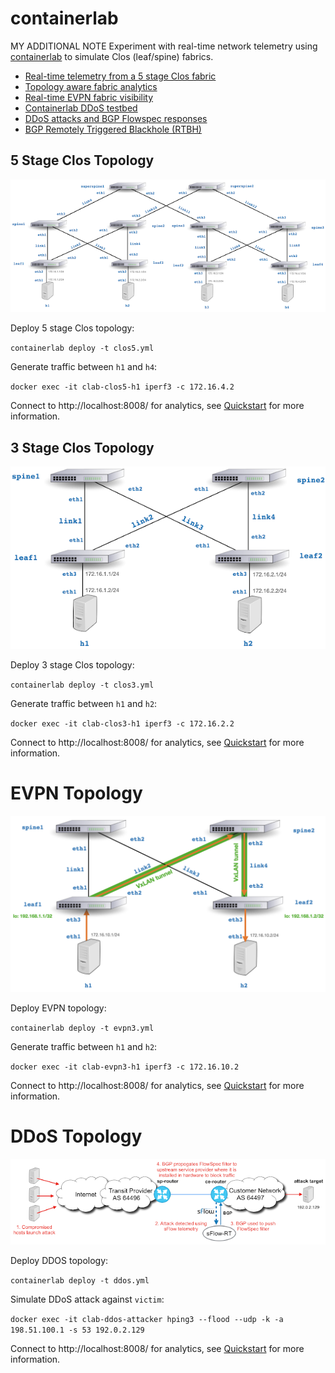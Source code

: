 # containerlab
MY ADDITIONAL NOTE
Experiment with real-time network telemetry using [containerlab](https://containerlab.srlinux.dev/) to simulate Clos (leaf/spine) fabrics.

* [Real-time telemetry from a 5 stage Clos fabric](https://blog.sflow.com/2022/02/real-time-telemetry-from-5-stage-clos.html)
* [Topology aware fabric analytics](https://blog.sflow.com/2022/02/topology-aware-fabric-analytics.html)
* [Real-time EVPN fabric visibility](https://blog.sflow.com/2022/03/real-time-evpn-fabric-visibility.html)
* [Containerlab DDoS testbed](https://blog.sflow.com/2022/03/containerlab-ddos-testbed.html)
* [DDoS attacks and BGP Flowspec responses](https://blog.sflow.com/2022/03/ddos-attacks-and-bgp-flowspec-responses.html)
* [BGP Remotely Triggered Blackhole (RTBH)](https://blog.sflow.com/2022/04/bgp-remotely-triggered-blackhole-rtbh.html)

## 5 Stage Clos Topology
![](clos5.png)

Deploy 5 stage Clos topology:

`containerlab deploy -t clos5.yml`

Generate traffic between `h1` and `h4`:

`docker exec -it clab-clos5-h1 iperf3 -c 172.16.4.2`

Connect to http://localhost:8008/ for analytics, see [Quickstart](https://sflow-rt.com/intro.php) for more information.

## 3 Stage Clos Topology
![](clos3.png)

Deploy 3 stage Clos topology:

`containerlab deploy -t clos3.yml`

Generate traffic between `h1` and `h2`:

`docker exec -it clab-clos3-h1 iperf3 -c 172.16.2.2`

Connect to http://localhost:8008/ for analytics, see [Quickstart](https://sflow-rt.com/intro.php) for more information.

# EVPN Topology
<img src="evpn3.png" width="600">

Deploy EVPN topology:

`containerlab deploy -t evpn3.yml`

Generate traffic between `h1` and `h2`:

`docker exec -it clab-evpn3-h1 iperf3 -c 172.16.10.2`

Connect to http://localhost:8008/ for analytics, see [Quickstart](https://sflow-rt.com/intro.php) for more information.

# DDoS Topology
![](ddos.png)

Deploy DDOS topology:

`containerlab deploy -t ddos.yml`

Simulate DDoS attack against `victim`:

`docker exec -it clab-ddos-attacker hping3 --flood --udp -k -a 198.51.100.1 -s 53 192.0.2.129`

Connect to http://localhost:8008/ for analytics, see [Quickstart](https://sflow-rt.com/intro.php) for more information.
